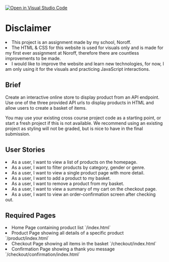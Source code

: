 [![Open in Visual Studio Code](https://classroom.github.com/assets/open-in-vscode-718a45dd9cf7e7f842a935f5ebbe5719a5e09af4491e668f4dbf3b35d5cca122.svg)](https://classroom.github.com/online_ide?assignment_repo_id=12285718&assignment_repo_type=AssignmentRepo)

<h1>Disclaimer</h1>
<li>This project is an assignment made by my school, Noroff.</li>
<li>The HTML & CSS for this website is used for visuals only and is made for my first ever assignment at Noroff, therefore there are countless improvements to be made.</li>
<li>I would like to improve the website and learn new technologies, for now, I am only using it for the visuals and practicing JavaScript interactions.</li>

<h2>Brief</h2>
Create an interactive online store to display product from an API endpoint. Use one of the three provided API urls to display products in HTML and allow users to create a basket of items.

You may use your existing cross course project code as a starting point, or start a fresh project if this is not available. We recommend using an existing project as styling will not be graded, but is nice to have in the final submission.

<h2>User Stories</h2>
<li>As a user, I want to view a list of products on the homepage.</li> 
<li>As a user, I want to filter products by category, gender or genre.</li> 
<li>As a user, I want to view a single product page with more detail.</li>
<li>As a user, I want to add a product to my basket.</li>
<li>As a user, I want to remove a product from my basket.</li>
<li>As a user, I want to view a summary of my cart on the checkout page.</li>
<li>As a user, I want to view an order-confirmation screen after checking out.</li>

<h2>Required Pages</h2>
<li>Home Page containing product list `/index.html`</li>
<li>Product Page showing all details of a specific product `/product/index.html`</li>
<li>Checkout Page showing all items in the basket `/checkout/index.html`</li>
<li>Confirmation Page showing a thank you message `/checkout/confirmation/index.html`</li>
